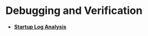 # Debugging and Verification<a name="EN-US_TOPIC_0000001110743440"></a>

-   **[Startup Log Analysis](startup-log-analysis.md)**  


